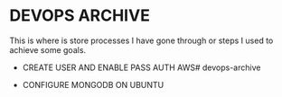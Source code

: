 # DEVOPS ARCHIVE

This is where is store processes I have gone through or steps I used to achieve some goals.

- CREATE USER AND ENABLE PASS AUTH AWS# devops-archive

- CONFIGURE MONGODB ON UBUNTU
